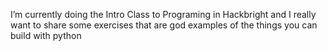I’m currently doing the Intro Class to Programing in Hackbright and I really want to share some exercises that are god examples of the things you can build with python
